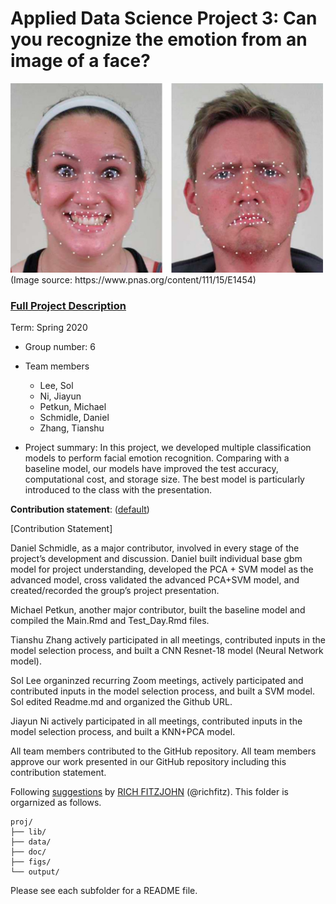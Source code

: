 # Applied Data Science Project 3: Can you recognize the emotion from an image of a face? 
<img src="figs/CE.jpg" alt="Compound Emotions" width="500"/>
(Image source: https://www.pnas.org/content/111/15/E1454)

### [Full Project Description](doc/project3_desc.md)

Term: Spring 2020

+ Group number: 6

+ Team members
	+ Lee, Sol
	+ Ni, Jiayun
	+ Petkun, Michael 
	+ Schmidle, Daniel
	+ Zhang, Tianshu 

+ Project summary: In this project, we developed multiple classification models to perform facial emotion recognition. Comparing with a baseline model, our models have improved the test accuracy, computational cost, and storage size. The best model is particularly introduced to the class with the presentation. 
	
**Contribution statement**: ([default](doc/a_note_on_contributions.md)) 

[Contribution Statement] 

Daniel Schmidle, as a major contributor, involved in every stage of the project’s development and discussion. Daniel built individual base gbm model for project understanding, developed the PCA + SVM model as the advanced model, cross validated the advanced PCA+SVM model, and created/recorded the group’s project presentation. 

Michael Petkun, another major contributor, built the baseline model and compiled the Main.Rmd and Test_Day.Rmd files.

Tianshu Zhang actively participated in all meetings, contributed inputs in the model selection process, and built a CNN Resnet-18 model (Neural Network model).

Sol Lee organinzed recurring Zoom meetings, actively participated and contributed inputs in the model selection process, and built a SVM model. Sol edited Readme.md and organized the Github URL.

Jiayun Ni actively participated in all meetings, contributed inputs in the model selection process, and built a KNN+PCA model.

All team members contributed to the GitHub repository. All team members approve our work presented in our GitHub repository including this contribution statement.

Following [suggestions](http://nicercode.github.io/blog/2013-04-05-projects/) by [RICH FITZJOHN](http://nicercode.github.io/about/#Team) (@richfitz). This folder is orgarnized as follows.

```
proj/
├── lib/
├── data/
├── doc/
├── figs/
└── output/
```

Please see each subfolder for a README file.
